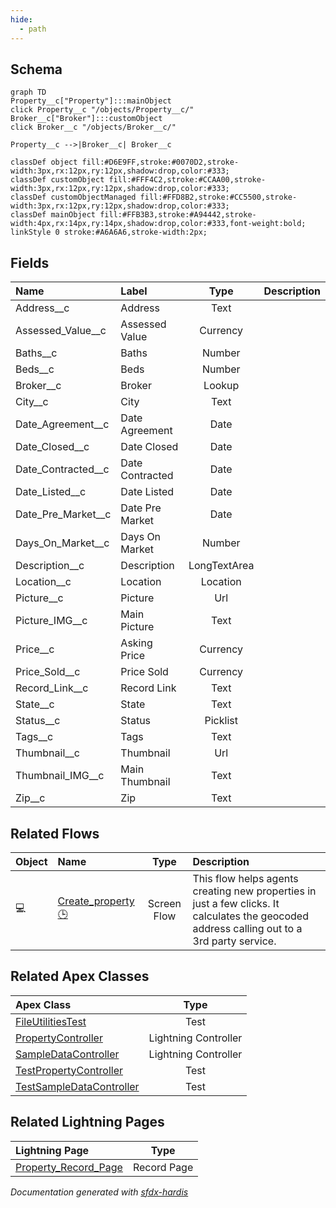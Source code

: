 ```yaml
---
hide:
  - path
---
```



## Schema

```mermaid
graph TD
Property__c["Property"]:::mainObject
click Property__c "/objects/Property__c/"
Broker__c["Broker"]:::customObject
click Broker__c "/objects/Broker__c/"

Property__c -->|Broker__c| Broker__c

classDef object fill:#D6E9FF,stroke:#0070D2,stroke-width:3px,rx:12px,ry:12px,shadow:drop,color:#333;
classDef customObject fill:#FFF4C2,stroke:#CCAA00,stroke-width:3px,rx:12px,ry:12px,shadow:drop,color:#333;
classDef customObjectManaged fill:#FFD8B2,stroke:#CC5500,stroke-width:3px,rx:12px,ry:12px,shadow:drop,color:#333;
classDef mainObject fill:#FFB3B3,stroke:#A94442,stroke-width:4px,rx:14px,ry:14px,shadow:drop,color:#333,font-weight:bold;
linkStyle 0 stroke:#A6A6A6,stroke-width:2px;

```


<!-- Object description -->

## Fields

| Name      | Label | Type | Description |
| :-------- | :---- | :--: | :---------- | 
| Address__c | Address | Text | <!-- --> |
| Assessed_Value__c | Assessed Value | Currency | <!-- --> |
| Baths__c | Baths | Number | <!-- --> |
| Beds__c | Beds | Number | <!-- --> |
| Broker__c | Broker | Lookup | <!-- --> |
| City__c | City | Text | <!-- --> |
| Date_Agreement__c | Date Agreement | Date | <!-- --> |
| Date_Closed__c | Date Closed | Date | <!-- --> |
| Date_Contracted__c | Date Contracted | Date | <!-- --> |
| Date_Listed__c | Date Listed | Date | <!-- --> |
| Date_Pre_Market__c | Date Pre Market | Date | <!-- --> |
| Days_On_Market__c | Days On Market | Number | <!-- --> |
| Description__c | Description | LongTextArea | <!-- --> |
| Location__c | Location | Location | <!-- --> |
| Picture__c | Picture | Url | <!-- --> |
| Picture_IMG__c | Main Picture | Text | <!-- --> |
| Price__c | Asking Price | Currency | <!-- --> |
| Price_Sold__c | Price Sold | Currency | <!-- --> |
| Record_Link__c | Record Link | Text | <!-- --> |
| State__c | State | Text | <!-- --> |
| Status__c | Status | Picklist | <!-- --> |
| Tags__c | Tags | Text | <!-- --> |
| Thumbnail__c | Thumbnail | Url | <!-- --> |
| Thumbnail_IMG__c | Main Thumbnail | Text | <!-- --> |
| Zip__c | Zip | Text | <!-- --> |


## Related Flows

| Object | Name      | Type | Description |
| :----  | :-------- | :--: | :---------- | 
| 💻 | [Create_property](../flows/Create_property.md) [🕒](../flows/Create_property-history.md) |  Screen Flow | This flow helps agents creating new properties in just a few clicks. It calculates the geocoded address calling out to a 3rd party service. |


## Related Apex Classes

| Apex Class | Type |
| :----      | :--: | 
| [FileUtilitiesTest](../apex/FileUtilitiesTest.md) | Test |
| [PropertyController](../apex/PropertyController.md) | Lightning Controller |
| [SampleDataController](../apex/SampleDataController.md) | Lightning Controller |
| [TestPropertyController](../apex/TestPropertyController.md) | Test |
| [TestSampleDataController](../apex/TestSampleDataController.md) | Test |


## Related Lightning Pages

| Lightning Page | Type |
| :----      | :--: | 
| [Property_Record_Page](../pages/Property_Record_Page.md) |  Record Page |


_Documentation generated with [sfdx-hardis](https://sfdx-hardis.cloudity.com)_
